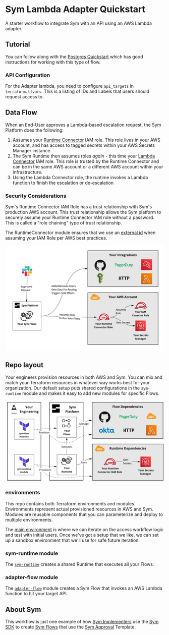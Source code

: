 # Sym Lambda Adapter Quickstart

A starter workflow to integrate Sym with an API using an AWS Lambda adapter.

## Tutorial

You can follow along with the [Postgres Quickstart](https://postgres.tutorials.symops.com) which has good instructions for working with this type of flow.

### API Configuration

For the Adapter lambda, you need to configure `api_targets` in `terraform.tfvars`. This is a listing of IDs and Labels that users should request access to.

## Data Flow

When an End-User approves a Lambda-based escalation request, the Sym Platform does the following:

1. Assumes your [Runtime Connector](https://docs.symops.com/docs/runtime-connector) IAM role. This role lives in your AWS account, and has access to tagged secrets within your AWS Secrets Manager instance.
2. The Sym Runtime then assumes roles _again_ - this time your [Lambda Connector](https://docs.symops.com/docs/lambda-connector) IAM role. This role is trusted by the Runtime Connector and can be in the same AWS account or a different AWS account within your infrastructure.
3. Using the Lambda Connector role, the runtime invokes a Lambda function to finish the escalation or de-escalation

### Security Considerations

Sym's Runtime Connector IAM Role has a trust relationship with Sym's production AWS account. This trust relationship allows the Sym platform to securely assume your Runtime Connector IAM role without a password. This is called a "role chaining" type of trust relationship.

The RuntimeConnector module ensures that we use an [external id](https://docs.aws.amazon.com/IAM/latest/UserGuide/id_roles_create_for-user_externalid.html) when assuming your IAM Role per AWS best practices.

![Data Flow](docs/SymDataFlow.jpg)

## Repo layout

Your engineers provision resources in both AWS and Sym. You can mix and match your Terraform resources in whatever way works best for your organization. Our default setup puts shared configurations in the `sym-runtime` module and makes it easy to add new modules for specific Flows.

![Provisioning Flow](docs/SymProvisioningFlow.jpg)

### environments

This repo contains both Terraform environments and modules. Environments represent actual provisioned resources in AWS and Sym. Modules are reusable components that you can parameterize and deploy to multiple environments.

The [main environment](environments/main) is where we can iterate on the access workflow logic and test with initial users. Once we've got a setup that we like, we can set up a sandbox environment that we'll use for safe future iteration.

### sym-runtime module

The [`sym-runtime`](modules/sym-runtime) creates a shared Runtime that executes all your Flows.

### adapter-flow module

The [`adapter-flow`](modules/adapter-flow) module creates a Sym Flow that invokes an AWS Lambda function to hit your target API.

## About Sym

This workflow is just one example of how [Sym Implementers](https://docs.symops.com/docs/deploy-sym-platform) use the [Sym SDK](https://docs.symops.com/docs) to create [Sym Flows](https://docs.symops.com/docs/flows) that use the [Sym Approval](https://docs.symops.com/docs/sym-approval) Template.
